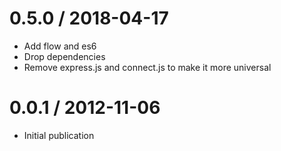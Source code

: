 0.5.0 / 2018-04-17
==================

* Add flow and es6
* Drop dependencies
* Remove express.js and connect.js to make it more universal


0.0.1 / 2012-11-06
==================

* Initial publication
